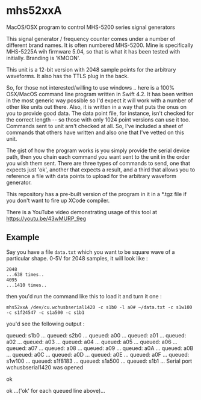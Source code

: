 # mhs52xxA
MacOS/OSX program to control MHS-5200 series signal generators

This signal generator / frequency counter comes under a number of different brand names.  It is often numbered MHS-5200.  Mine is specifically MHS-5225A wih firmware 5.04, so that is what it has been tested with initially.  Branding is 'KMOON'.

This unit is a 12-bit version with 2048 sample points for the arbitrary waveforms.  It also has the TTLS plug in the back.

So, for those not interested/willing to use windows .. here is a 100% OSX/MacOS command line program written in Swift 4.2.  It has been written in the most generic way possible so I'd expect it will work with a number of other like units out there.  Also, it is written in a way that puts the onus on you to provide good data.  The data point file, for instance, isn't checked for the correct length -- so those with only 1024 point versions can use it too.  Commands sent to unit arn't checked at all.  So, I've included a sheet of commands that others have written and also one that I've vetted on this unit.

The gist of how the program works is you simply provide the serial device path, then you chain each command you want sent to the unit in the order you wish them sent.  There are three types of commands to send, one that expects just 'ok', another that expects a result, and a third that allows you to reference a file with data points to upload for the arbitrary waveform generator.

This repository has a pre-built version of the program in it in a *.tgz file if you don't want to fire up XCode compiler.

There is a YouTube video demonstrating usage of this tool at https://youtu.be/43wMURP_9eg

## Example

Say you have a file `data.txt` which you want to be square wave of a particular shape. 0-5V for 2048 samples, it will look like :

```
2048
...638 times..
4095
...1410 times..
```

then you'd run the command like this to load it and turn it one : 

`mhs52xxA /dev/cu.wchusbserial1420 -c s1b0 -l a0# ~/data.txt -c s1w100 -c s1f24547 -c s1a500 -c s1b1`

you'd see the following output : 

queued: s1b0 ...
queued: s2b0 ...
queued: a00 ...
queued: a01 ...
queued: a02 ...
queued: a03 ...
queued: a04 ...
queued: a05 ...
queued: a06 ...
queued: a07 ...
queued: a08 ...
queued: a09 ...
queued: a0A ...
queued: a0B ...
queued: a0C ...
queued: a0D ...
queued: a0E ...
queued: a0F ...
queued: s1w100 ...
queued: s1f8183 ...
queued: s1a500 ...
queued: s1b1 ...
Serial port wchusbserial1420 was opened

ok

ok
...('ok' for each queued line above)...
